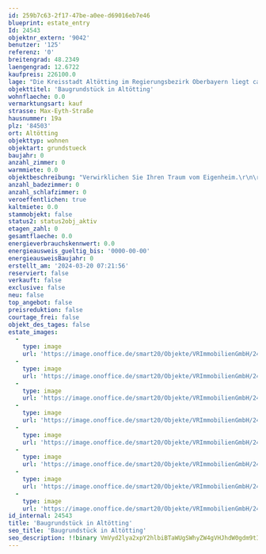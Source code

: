 ```yaml
---
id: 259b7c63-2f17-47be-a0ee-d69016eb7e46
blueprint: estate_entry
Id: 24543
objektnr_extern: '9042'
benutzer: '125'
referenz: '0'
breitengrad: 48.2349
laengengrad: 12.6722
kaufpreis: 226100.0
lage: "Die Kreisstadt Altötting im Regierungsbezirk Oberbayern liegt ca. 90 Kilometer östlich von München und zählt ca. 13.000 Einwohner. \r\n\r\nDer Wallfahrtsort mit dem Kapellplatz als Zentrum wird auch als das „Herz Bayerns“ bezeichnet. \r\n\r\nFür den Kulturliebhaber bietet der Ort viele wundervolle Museen und Ausstellungen. Das neu errichtete Kultur- und Kongress Forum am Zuccalliplatz mit dem Raiffeisen-Saal bietet ein breites kulturelles Angebot. Sowohl Events als auch Seminarräume. Parkplätze und Tiefgaragen sind vor Ort verfügbar. \r\nKindertagesstätten, Kindergärten, Spielplätze und ein breites Bildungsangebot werden von der Stadt angeboten. Grund-, Mittel-, Real- und Sonderpädagogische Schulen sowie Gymnasien und Berufs- und Fachschulen sind vorhanden. \r\n\r\nAltötting bietet eine Vielzahl an Freizeitgestaltungsmöglichkeiten, auch gut ausgebaute Rad- und Wanderwege sind vorhanden. Es bestehen viele attraktive Einkaufsmöglichkeiten mit ausgezeichneten Fachgeschäften. Golfclubs in schönster Natur sind unweit entfernt. \r\n\r\nDurch die Nähe zum bayerischen Chemiedreieck, zur Tourismusregion Chiemgau-Berchtesgaden und zum Großraum München ergeben sich vielfältige Möglichkeiten als Wirtschaftsstandort. \r\n\r\nDie sehr gute Anbindung an die A94 (München-Passau) sowie die B12 und die B299 garantieren eine hervorragende Erreichbarkeit. München ist nur eine knappe Autofahrstunde entfernt. Die Bahnanbindung erfolgt durch die Verbindung zum Linienstern Mühldorf. Die Flughäfen München und Salzburg sind schnell erreichbar. Ein kleiner Flugplatz ist zusätzlich in Altötting vorhanden."
objekttitel: 'Baugrundstück in Altötting'
wohnflaeche: 0.0
vermarktungsart: kauf
strasse: Max-Eyth-Straße
hausnummer: 19a
plz: '84503'
ort: Altötting
objekttyp: wohnen
objektart: grundstueck
baujahr: 0
anzahl_zimmer: 0
warmmiete: 0.0
objektbeschreibung: "Verwirklichen Sie Ihren Traum vom Eigenheim.\r\n\r\nDas angebotene Grundstück befindet sich in einer ruhigen Wohnlage mit guter Infrastruktur. \r\nAuf einer Grundstücksfläche von ca. 595 m² können Sie hier ein Einfamilienhaus mit  zwei Vollgeschossen (EG+1) errichten. \r\n\r\nDie Erschließung des Grundstücks ist bereits abgeschlossen.\r\n\r\nLaut des genehmigten Bebauungsplans Nr. 4 der Stadt Altötting  vom 15.11.2022 - mit Änderung vom 06.02.2023 -  ist die Errichtung eines Einzelhauses mit maximal 2 Wohneinheiten zulässig. Die Art der baulichen Nutzung ist als allgemeines Wohngebiet gemäß § 4 BauNVO festgelegt, zudem gilt eine offene Bauweise.\r\nDabei ist eine Grundflächenzahl GRZ von 0,4 und eine GFZ von 0,7 bei zwei Vollgeschossen  zulässig."
anzahl_badezimmer: 0
anzahl_schlafzimmer: 0
veroeffentlichen: true
kaltmiete: 0.0
stammobjekt: false
status2: status2obj_aktiv
etagen_zahl: 0
gesamtflaeche: 0.0
energieverbrauchskennwert: 0.0
energieausweis_gueltig_bis: '0000-00-00'
energieausweisBaujahr: 0
erstellt_am: '2024-03-20 07:21:56'
reserviert: false
verkauft: false
exclusive: false
neu: false
top_angebot: false
preisreduktion: false
courtage_frei: false
objekt_des_tages: false
estate_images:
  -
    type: image
    url: 'https://image.onoffice.de/smart20/Objekte/VRImmobilienGmbH/24543/7b04b44c-178b-4d19-9503-7b01339e9a13.jpg'
  -
    type: image
    url: 'https://image.onoffice.de/smart20/Objekte/VRImmobilienGmbH/24543/09868e12-06a0-49fd-8faf-a879fac3eab3.jpg'
  -
    type: image
    url: 'https://image.onoffice.de/smart20/Objekte/VRImmobilienGmbH/24543/30c3c698-5754-4016-8972-07b7d020216f.jpg'
  -
    type: image
    url: 'https://image.onoffice.de/smart20/Objekte/VRImmobilienGmbH/24543/42fadfee-7030-4137-8809-527535f782e7.jpg'
  -
    type: image
    url: 'https://image.onoffice.de/smart20/Objekte/VRImmobilienGmbH/24543/57b2a13d-7a4d-49f3-be64-6b63c8a02995.jpg'
  -
    type: image
    url: 'https://image.onoffice.de/smart20/Objekte/VRImmobilienGmbH/24543/f452f312-4a1e-4db8-845d-5dd9a23bc22e.jpg'
  -
    type: image
    url: 'https://image.onoffice.de/smart20/Objekte/VRImmobilienGmbH/24543/eb352593-699c-4bfd-ac70-59949b138d10.jpg'
  -
    type: image
    url: 'https://image.onoffice.de/smart20/Objekte/VRImmobilienGmbH/24543/5fe61ff2-6af1-452d-ba88-23a3bde0b199.jpg'
id_internal: 24543
title: 'Baugrundstück in Altötting'
seo_title: 'Baugrundstück in Altötting'
seo_description: !!binary VmVyd2lya2xpY2hlbiBTaWUgSWhyZW4gVHJhdW0gdm9tIEVpZ2VuaGVpbS4NCg0KRGFzIGFuZ2Vib3RlbmUgR3J1bmRzdMO8Y2sgYmVmaW5kZXQgc2ljaCBpbiBlaW5lciBydWhpZ2VuIFdvaG5sYWdlIG1pdCBndXRlciBJbmZyYXN0cnVrdHVyLiANCkF1ZiBlaW5lciBHcnVuZHN0ww==
---
```

